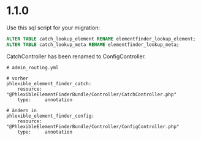 1.1.0
=====

Use this sql script for your migration:

```sql
ALTER TABLE catch_lookup_element RENAME elementfinder_lookup_element;
ALTER TABLE catch_lookup_meta RENAME elementfinder_lookup_meta;
```

CatchController has been renamed to ConfigController.

```
# admin_routing.yml
  
# vorher
phlexible_element_finder_catch:
    resource: "@PhlexibleElementFinderBundle/Controller/CatchController.php"
    type:     annotation
 
# ändern in
phlexible_element_finder_config:
    resource: "@PhlexibleElementFinderBundle/Controller/ConfigController.php"
    type:     annotation
```
